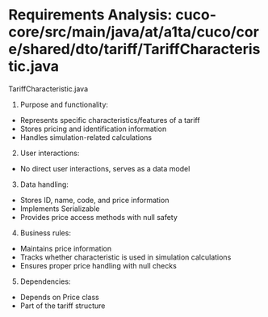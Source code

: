 # Requirements Analysis: cuco-core/src/main/java/at/a1ta/cuco/core/shared/dto/tariff/TariffCharacteristic.java

TariffCharacteristic.java
1. Purpose and functionality:
- Represents specific characteristics/features of a tariff
- Stores pricing and identification information
- Handles simulation-related calculations

2. User interactions:
- No direct user interactions, serves as a data model

3. Data handling:
- Stores ID, name, code, and price information
- Implements Serializable
- Provides price access methods with null safety

4. Business rules:
- Maintains price information
- Tracks whether characteristic is used in simulation calculations
- Ensures proper price handling with null checks

5. Dependencies:
- Depends on Price class
- Part of the tariff structure